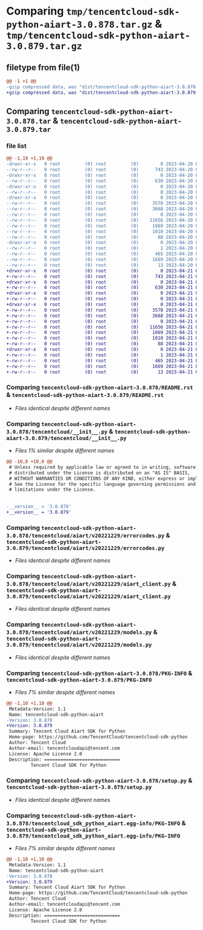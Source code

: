 # Comparing `tmp/tencentcloud-sdk-python-aiart-3.0.878.tar.gz` & `tmp/tencentcloud-sdk-python-aiart-3.0.879.tar.gz`

## filetype from file(1)

```diff
@@ -1 +1 @@
-gzip compressed data, was "dist/tencentcloud-sdk-python-aiart-3.0.878.tar", last modified: Thu Apr 20 00:17:20 2023, max compression
+gzip compressed data, was "dist/tencentcloud-sdk-python-aiart-3.0.879.tar", last modified: Fri Apr 21 00:23:01 2023, max compression
```

## Comparing `tencentcloud-sdk-python-aiart-3.0.878.tar` & `tencentcloud-sdk-python-aiart-3.0.879.tar`

### file list

```diff
@@ -1,19 +1,19 @@
-drwxr-xr-x   0 root         (0) root         (0)        0 2023-04-20 00:17:20.000000 tencentcloud-sdk-python-aiart-3.0.878/
--rw-r--r--   0 root         (0) root         (0)      743 2023-04-20 00:17:20.000000 tencentcloud-sdk-python-aiart-3.0.878/README.rst
-drwxr-xr-x   0 root         (0) root         (0)        0 2023-04-20 00:17:20.000000 tencentcloud-sdk-python-aiart-3.0.878/tencentcloud/
--rw-r--r--   0 root         (0) root         (0)      630 2023-04-20 00:17:20.000000 tencentcloud-sdk-python-aiart-3.0.878/tencentcloud/__init__.py
-drwxr-xr-x   0 root         (0) root         (0)        0 2023-04-20 00:17:20.000000 tencentcloud-sdk-python-aiart-3.0.878/tencentcloud/aiart/
--rw-r--r--   0 root         (0) root         (0)        0 2023-04-20 00:17:20.000000 tencentcloud-sdk-python-aiart-3.0.878/tencentcloud/aiart/__init__.py
-drwxr-xr-x   0 root         (0) root         (0)        0 2023-04-20 00:17:20.000000 tencentcloud-sdk-python-aiart-3.0.878/tencentcloud/aiart/v20221229/
--rw-r--r--   0 root         (0) root         (0)     3578 2023-04-20 00:17:20.000000 tencentcloud-sdk-python-aiart-3.0.878/tencentcloud/aiart/v20221229/errorcodes.py
--rw-r--r--   0 root         (0) root         (0)     3668 2023-04-20 00:17:20.000000 tencentcloud-sdk-python-aiart-3.0.878/tencentcloud/aiart/v20221229/aiart_client.py
--rw-r--r--   0 root         (0) root         (0)        0 2023-04-20 00:17:20.000000 tencentcloud-sdk-python-aiart-3.0.878/tencentcloud/aiart/v20221229/__init__.py
--rw-r--r--   0 root         (0) root         (0)    11656 2023-04-20 00:17:20.000000 tencentcloud-sdk-python-aiart-3.0.878/tencentcloud/aiart/v20221229/models.py
--rw-r--r--   0 root         (0) root         (0)     1669 2023-04-20 00:17:20.000000 tencentcloud-sdk-python-aiart-3.0.878/PKG-INFO
--rw-r--r--   0 root         (0) root         (0)     1010 2023-04-20 00:17:20.000000 tencentcloud-sdk-python-aiart-3.0.878/setup.py
--rw-r--r--   0 root         (0) root         (0)       88 2023-04-20 00:17:20.000000 tencentcloud-sdk-python-aiart-3.0.878/setup.cfg
-drwxr-xr-x   0 root         (0) root         (0)        0 2023-04-20 00:17:20.000000 tencentcloud-sdk-python-aiart-3.0.878/tencentcloud_sdk_python_aiart.egg-info/
--rw-r--r--   0 root         (0) root         (0)        1 2023-04-20 00:17:20.000000 tencentcloud-sdk-python-aiart-3.0.878/tencentcloud_sdk_python_aiart.egg-info/dependency_links.txt
--rw-r--r--   0 root         (0) root         (0)      465 2023-04-20 00:17:20.000000 tencentcloud-sdk-python-aiart-3.0.878/tencentcloud_sdk_python_aiart.egg-info/SOURCES.txt
--rw-r--r--   0 root         (0) root         (0)     1669 2023-04-20 00:17:20.000000 tencentcloud-sdk-python-aiart-3.0.878/tencentcloud_sdk_python_aiart.egg-info/PKG-INFO
--rw-r--r--   0 root         (0) root         (0)       13 2023-04-20 00:17:20.000000 tencentcloud-sdk-python-aiart-3.0.878/tencentcloud_sdk_python_aiart.egg-info/top_level.txt
+drwxr-xr-x   0 root         (0) root         (0)        0 2023-04-21 00:23:01.000000 tencentcloud-sdk-python-aiart-3.0.879/
+-rw-r--r--   0 root         (0) root         (0)      743 2023-04-21 00:23:00.000000 tencentcloud-sdk-python-aiart-3.0.879/README.rst
+drwxr-xr-x   0 root         (0) root         (0)        0 2023-04-21 00:23:01.000000 tencentcloud-sdk-python-aiart-3.0.879/tencentcloud/
+-rw-r--r--   0 root         (0) root         (0)      630 2023-04-21 00:23:00.000000 tencentcloud-sdk-python-aiart-3.0.879/tencentcloud/__init__.py
+drwxr-xr-x   0 root         (0) root         (0)        0 2023-04-21 00:23:01.000000 tencentcloud-sdk-python-aiart-3.0.879/tencentcloud/aiart/
+-rw-r--r--   0 root         (0) root         (0)        0 2023-04-21 00:23:00.000000 tencentcloud-sdk-python-aiart-3.0.879/tencentcloud/aiart/__init__.py
+drwxr-xr-x   0 root         (0) root         (0)        0 2023-04-21 00:23:01.000000 tencentcloud-sdk-python-aiart-3.0.879/tencentcloud/aiart/v20221229/
+-rw-r--r--   0 root         (0) root         (0)     3578 2023-04-21 00:23:00.000000 tencentcloud-sdk-python-aiart-3.0.879/tencentcloud/aiart/v20221229/errorcodes.py
+-rw-r--r--   0 root         (0) root         (0)     3668 2023-04-21 00:23:00.000000 tencentcloud-sdk-python-aiart-3.0.879/tencentcloud/aiart/v20221229/aiart_client.py
+-rw-r--r--   0 root         (0) root         (0)        0 2023-04-21 00:23:00.000000 tencentcloud-sdk-python-aiart-3.0.879/tencentcloud/aiart/v20221229/__init__.py
+-rw-r--r--   0 root         (0) root         (0)    11656 2023-04-21 00:23:00.000000 tencentcloud-sdk-python-aiart-3.0.879/tencentcloud/aiart/v20221229/models.py
+-rw-r--r--   0 root         (0) root         (0)     1669 2023-04-21 00:23:01.000000 tencentcloud-sdk-python-aiart-3.0.879/PKG-INFO
+-rw-r--r--   0 root         (0) root         (0)     1010 2023-04-21 00:23:00.000000 tencentcloud-sdk-python-aiart-3.0.879/setup.py
+-rw-r--r--   0 root         (0) root         (0)       88 2023-04-21 00:23:01.000000 tencentcloud-sdk-python-aiart-3.0.879/setup.cfg
+drwxr-xr-x   0 root         (0) root         (0)        0 2023-04-21 00:23:01.000000 tencentcloud-sdk-python-aiart-3.0.879/tencentcloud_sdk_python_aiart.egg-info/
+-rw-r--r--   0 root         (0) root         (0)        1 2023-04-21 00:23:01.000000 tencentcloud-sdk-python-aiart-3.0.879/tencentcloud_sdk_python_aiart.egg-info/dependency_links.txt
+-rw-r--r--   0 root         (0) root         (0)      465 2023-04-21 00:23:01.000000 tencentcloud-sdk-python-aiart-3.0.879/tencentcloud_sdk_python_aiart.egg-info/SOURCES.txt
+-rw-r--r--   0 root         (0) root         (0)     1669 2023-04-21 00:23:01.000000 tencentcloud-sdk-python-aiart-3.0.879/tencentcloud_sdk_python_aiart.egg-info/PKG-INFO
+-rw-r--r--   0 root         (0) root         (0)       13 2023-04-21 00:23:01.000000 tencentcloud-sdk-python-aiart-3.0.879/tencentcloud_sdk_python_aiart.egg-info/top_level.txt
```

### Comparing `tencentcloud-sdk-python-aiart-3.0.878/README.rst` & `tencentcloud-sdk-python-aiart-3.0.879/README.rst`

 * *Files identical despite different names*

### Comparing `tencentcloud-sdk-python-aiart-3.0.878/tencentcloud/__init__.py` & `tencentcloud-sdk-python-aiart-3.0.879/tencentcloud/__init__.py`

 * *Files 1% similar despite different names*

```diff
@@ -10,8 +10,8 @@
 # Unless required by applicable law or agreed to in writing, software
 # distributed under the License is distributed on an "AS IS" BASIS,
 # WITHOUT WARRANTIES OR CONDITIONS OF ANY KIND, either express or implied.
 # See the License for the specific language governing permissions and
 # limitations under the License.
 
 
-__version__ = '3.0.878'
+__version__ = '3.0.879'
```

### Comparing `tencentcloud-sdk-python-aiart-3.0.878/tencentcloud/aiart/v20221229/errorcodes.py` & `tencentcloud-sdk-python-aiart-3.0.879/tencentcloud/aiart/v20221229/errorcodes.py`

 * *Files identical despite different names*

### Comparing `tencentcloud-sdk-python-aiart-3.0.878/tencentcloud/aiart/v20221229/aiart_client.py` & `tencentcloud-sdk-python-aiart-3.0.879/tencentcloud/aiart/v20221229/aiart_client.py`

 * *Files identical despite different names*

### Comparing `tencentcloud-sdk-python-aiart-3.0.878/tencentcloud/aiart/v20221229/models.py` & `tencentcloud-sdk-python-aiart-3.0.879/tencentcloud/aiart/v20221229/models.py`

 * *Files identical despite different names*

### Comparing `tencentcloud-sdk-python-aiart-3.0.878/PKG-INFO` & `tencentcloud-sdk-python-aiart-3.0.879/PKG-INFO`

 * *Files 7% similar despite different names*

```diff
@@ -1,10 +1,10 @@
 Metadata-Version: 1.1
 Name: tencentcloud-sdk-python-aiart
-Version: 3.0.878
+Version: 3.0.879
 Summary: Tencent Cloud Aiart SDK for Python
 Home-page: https://github.com/TencentCloud/tencentcloud-sdk-python
 Author: Tencent Cloud
 Author-email: tencentcloudapi@tencent.com
 License: Apache License 2.0
 Description: ============================
         Tencent Cloud SDK for Python
```

### Comparing `tencentcloud-sdk-python-aiart-3.0.878/setup.py` & `tencentcloud-sdk-python-aiart-3.0.879/setup.py`

 * *Files identical despite different names*

### Comparing `tencentcloud-sdk-python-aiart-3.0.878/tencentcloud_sdk_python_aiart.egg-info/PKG-INFO` & `tencentcloud-sdk-python-aiart-3.0.879/tencentcloud_sdk_python_aiart.egg-info/PKG-INFO`

 * *Files 7% similar despite different names*

```diff
@@ -1,10 +1,10 @@
 Metadata-Version: 1.1
 Name: tencentcloud-sdk-python-aiart
-Version: 3.0.878
+Version: 3.0.879
 Summary: Tencent Cloud Aiart SDK for Python
 Home-page: https://github.com/TencentCloud/tencentcloud-sdk-python
 Author: Tencent Cloud
 Author-email: tencentcloudapi@tencent.com
 License: Apache License 2.0
 Description: ============================
         Tencent Cloud SDK for Python
```

